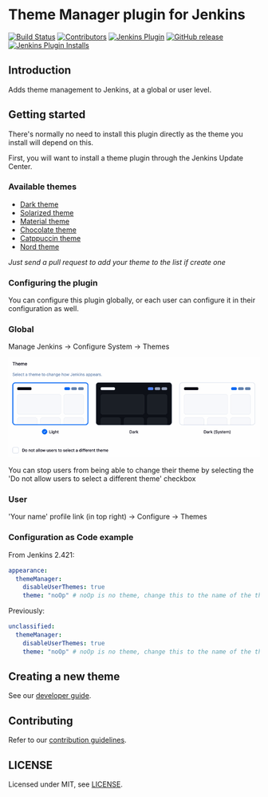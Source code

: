 # Theme Manager plugin for Jenkins

[![Build Status](https://ci.jenkins.io/job/Plugins/job/theme-manager-plugin/job/master/badge/icon)](https://ci.jenkins.io/job/Plugins/job/theme-manager-plugin/job/master/)
[![Contributors](https://img.shields.io/github/contributors/jenkinsci/theme-manager-plugin.svg)](https://github.com/jenkinsci/theme-manager-plugin/graphs/contributors)
[![Jenkins Plugin](https://img.shields.io/jenkins/plugin/v/theme-manager.svg)](https://plugins.jenkins.io/theme-manager)
[![GitHub release](https://img.shields.io/github/release/jenkinsci/theme-manager-plugin.svg?label=changelog)](https://github.com/jenkinsci/theme-manager-plugin/releases/latest)
[![Jenkins Plugin Installs](https://img.shields.io/jenkins/plugin/i/theme-manager.svg?color=blue)](https://plugins.jenkins.io/theme-manager)


## Introduction

Adds theme management to Jenkins, at a global or user level.

## Getting started

There's normally no need to install this plugin directly as the theme you install will depend on this.

First, you will want to install a theme plugin through the Jenkins Update Center.

### Available themes

* [Dark theme](https://github.com/jenkinsci/dark-theme-plugin)
* [Solarized theme](https://plugins.jenkins.io/solarized-theme/)
* [Material theme](https://plugins.jenkins.io/material-theme/)
* [Chocolate theme](https://plugins.jenkins.io/chocolate-theme/)
* [Catppuccin theme](https://plugins.jenkins.io/catppuccin-theme/)
* [Nord theme](https://plugins.jenkins.io/nord-theme/)

_Just send a pull request to add your theme to the list if create one_

### Configuring the plugin

You can configure this plugin globally, or each user can configure it in their configuration as well.

### Global

Manage Jenkins → Configure System → Themes

![Global configuration](docs/images/global-theme-manager.png)

You can stop users from being able to change their theme by selecting the 
'Do not allow users to select a different theme' checkbox

### User

'Your name' profile link (in top right) → Configure → Themes

### Configuration as Code example

From Jenkins 2.421:
```yaml
appearance:
  themeManager:
    disableUserThemes: true
    theme: "noOp" # noOp is no theme, change this to the name of the theme plugin you're using, i.g. 'darkSystem'
```

Previously:
```yaml
unclassified:
  themeManager:
    disableUserThemes: true
    theme: "noOp" # noOp is no theme, change this to the name of the theme plugin you're using, i.g. 'darkSystem'
```

## Creating a new theme

See our [developer guide](docs/developer-guide.md).

## Contributing

Refer to our [contribution guidelines](.github/CONTRIBUTING.md).

## LICENSE

Licensed under MIT, see [LICENSE](LICENSE.md).
